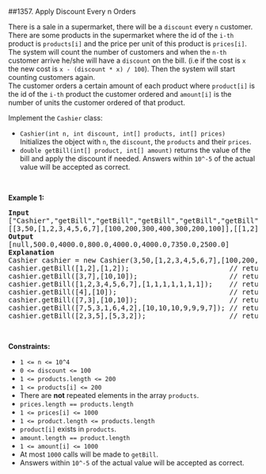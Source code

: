 ##1357. Apply Discount Every n Orders
<p>There is&nbsp;a sale in a supermarket, there will be a <code>discount</code> every <code>n</code> customer.<br />
There are some products in the supermarket where the id of the <code>i-th</code> product is <code>products[i]</code> and the price per unit of this product is&nbsp;<code>prices[i]</code>.<br />
The system will count the number of customers and when the <code>n-th</code> customer arrive he/she will have a <code>discount</code> on the bill. (i.e if the cost is <code>x</code> the new cost is <code>x - (discount * x) / 100</code>). Then the system will start counting customers again.<br />
The customer orders a certain amount of each product where <code>product[i]</code> is the id of the <code>i-th</code> product the customer ordered and <code>amount[i]</code> is the number of units the customer ordered of that product.</p>

<p>Implement the <code>Cashier</code> class:</p>

<ul>
	<li><code>Cashier(int n, int discount, int[] products, int[] prices)</code> Initializes the object with <code>n</code>, the <code>discount</code>, the <code>products</code>&nbsp;and their <code>prices</code>.</li>
	<li><code>double&nbsp;getBill(int[] product, int[] amount)</code>&nbsp;returns the value of the bill and apply the discount if needed. Answers within <code>10^-5</code> of the actual value will be accepted as correct.</li>
</ul>

<p>&nbsp;</p>
<p><strong>Example 1:</strong></p>

<pre>
<strong>Input</strong>
[&quot;Cashier&quot;,&quot;getBill&quot;,&quot;getBill&quot;,&quot;getBill&quot;,&quot;getBill&quot;,&quot;getBill&quot;,&quot;getBill&quot;,&quot;getBill&quot;]
[[3,50,[1,2,3,4,5,6,7],[100,200,300,400,300,200,100]],[[1,2],[1,2]],[[3,7],[10,10]],[[1,2,3,4,5,6,7],[1,1,1,1,1,1,1]],[[4],[10]],[[7,3],[10,10]],[[7,5,3,1,6,4,2],[10,10,10,9,9,9,7]],[[2,3,5],[5,3,2]]]
<strong>Output</strong>
[null,500.0,4000.0,800.0,4000.0,4000.0,7350.0,2500.0]
<strong>Explanation</strong>
Cashier cashier = new Cashier(3,50,[1,2,3,4,5,6,7],[100,200,300,400,300,200,100]);
cashier.getBill([1,2],[1,2]);                        // return 500.0, bill = 1 * 100 + 2 * 200 = 500.
cashier.getBill([3,7],[10,10]);                      // return 4000.0
cashier.getBill([1,2,3,4,5,6,7],[1,1,1,1,1,1,1]);    // return 800.0, The bill was 1600.0 but as this is the third customer, he has a discount of 50% which means his bill is only 1600 - 1600 * (50 / 100) = 800.
cashier.getBill([4],[10]);                           // return 4000.0
cashier.getBill([7,3],[10,10]);                      // return 4000.0
cashier.getBill([7,5,3,1,6,4,2],[10,10,10,9,9,9,7]); // return 7350.0, Bill was 14700.0 but as the system counted three more customers, he will have a 50% discount and the bill becomes 7350.0
cashier.getBill([2,3,5],[5,3,2]);                    // return 2500.0
</pre>

<p>&nbsp;</p>
<p><strong>Constraints:</strong></p>

<ul>
	<li><code>1 &lt;= n &lt;= 10^4</code></li>
	<li><code>0 &lt;= discount &lt;= 100</code></li>
	<li><code>1 &lt;= products.length &lt;= 200</code></li>
	<li><code>1 &lt;= products[i] &lt;= 200</code></li>
	<li>There are <strong>not</strong> repeated elements in the array <code>products</code>.</li>
	<li><code>prices.length == products.length</code></li>
	<li><code>1 &lt;= prices[i] &lt;= 1000</code></li>
	<li><code>1 &lt;= product.length &lt;= products.length</code></li>
	<li><code>product[i]</code> exists in <code>products</code>.</li>
	<li><code>amount.length == product.length</code></li>
	<li><code>1 &lt;= amount[i] &lt;= 1000</code></li>
	<li>At most <code>1000</code> calls will be made to <code>getBill</code>.</li>
	<li>Answers within&nbsp;<code>10^-5</code>&nbsp;of the actual value will be accepted as correct.</li>
</ul>